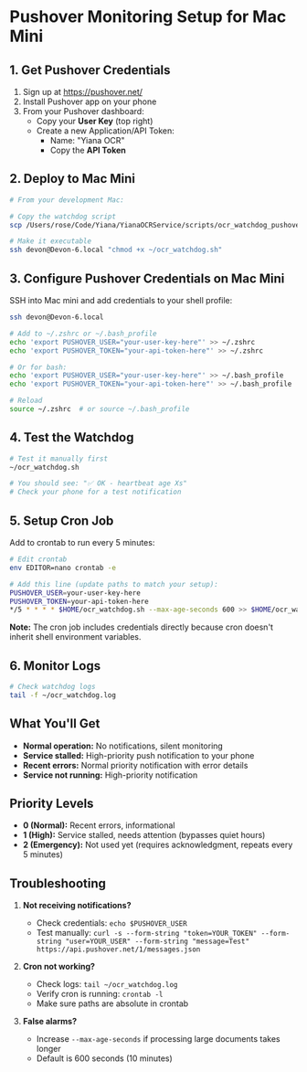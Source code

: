 # Pushover Monitoring Setup for Mac Mini

## 1. Get Pushover Credentials

1. Sign up at https://pushover.net/
2. Install Pushover app on your phone
3. From your Pushover dashboard:
   - Copy your **User Key** (top right)
   - Create a new Application/API Token:
     - Name: "Yiana OCR"
     - Copy the **API Token**

## 2. Deploy to Mac Mini

```bash
# From your development Mac:

# Copy the watchdog script
scp /Users/rose/Code/Yiana/YianaOCRService/scripts/ocr_watchdog_pushover.sh devon@Devon-6.local:~/ocr_watchdog.sh

# Make it executable
ssh devon@Devon-6.local "chmod +x ~/ocr_watchdog.sh"
```

## 3. Configure Pushover Credentials on Mac Mini

SSH into Mac mini and add credentials to your shell profile:

```bash
ssh devon@Devon-6.local

# Add to ~/.zshrc or ~/.bash_profile
echo 'export PUSHOVER_USER="your-user-key-here"' >> ~/.zshrc
echo 'export PUSHOVER_TOKEN="your-api-token-here"' >> ~/.zshrc

# Or for bash:
echo 'export PUSHOVER_USER="your-user-key-here"' >> ~/.bash_profile
echo 'export PUSHOVER_TOKEN="your-api-token-here"' >> ~/.bash_profile

# Reload
source ~/.zshrc  # or source ~/.bash_profile
```

## 4. Test the Watchdog

```bash
# Test it manually first
~/ocr_watchdog.sh

# You should see: "✅ OK - heartbeat age Xs"
# Check your phone for a test notification
```

## 5. Setup Cron Job

Add to crontab to run every 5 minutes:

```bash
# Edit crontab
env EDITOR=nano crontab -e

# Add this line (update paths to match your setup):
PUSHOVER_USER=your-user-key-here
PUSHOVER_TOKEN=your-api-token-here
*/5 * * * * $HOME/ocr_watchdog.sh --max-age-seconds 600 >> $HOME/ocr_watchdog.log 2>&1
```

**Note:** The cron job includes credentials directly because cron doesn't inherit shell environment variables.

## 6. Monitor Logs

```bash
# Check watchdog logs
tail -f ~/ocr_watchdog.log
```

## What You'll Get

- **Normal operation:** No notifications, silent monitoring
- **Service stalled:** High-priority push notification to your phone
- **Recent errors:** Normal priority notification with error details
- **Service not running:** High-priority notification

## Priority Levels

- **0 (Normal):** Recent errors, informational
- **1 (High):** Service stalled, needs attention (bypasses quiet hours)
- **2 (Emergency):** Not used yet (requires acknowledgment, repeats every 5 minutes)

## Troubleshooting

1. **Not receiving notifications?**
   - Check credentials: `echo $PUSHOVER_USER`
   - Test manually: `curl -s --form-string "token=YOUR_TOKEN" --form-string "user=YOUR_USER" --form-string "message=Test" https://api.pushover.net/1/messages.json`

2. **Cron not working?**
   - Check logs: `tail ~/ocr_watchdog.log`
   - Verify cron is running: `crontab -l`
   - Make sure paths are absolute in crontab

3. **False alarms?**
   - Increase `--max-age-seconds` if processing large documents takes longer
   - Default is 600 seconds (10 minutes)

